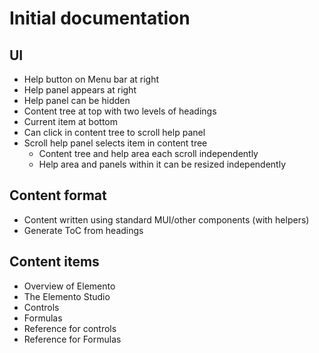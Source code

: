 Initial documentation
=====================

UI
---
  - Help button on Menu bar at right
  - Help panel appears at right
  - Help panel can be hidden
  - Content tree at top with two levels of headings
  - Current item at bottom
  - Can click in content tree to scroll help panel
- Scroll help panel selects item in content tree
  - Content tree and help area each scroll independently
  - Help area and panels within it can be resized independently

Content format
--------------
  - Content written using standard MUI/other components (with helpers)
  - Generate ToC from headings

Content items
-------------
  - Overview of Elemento
  - The Elemento Studio
  - Controls
- Formulas
- Reference for controls
- Reference for Formulas

